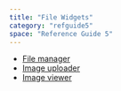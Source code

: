 ```yaml
---
title: "File Widgets"
category: "refguide5"
space: "Reference Guide 5"
---
```



*   [File manager](File+manager)
*   [Image uploader](Image+uploader)
*   [Image viewer](Image+viewer)